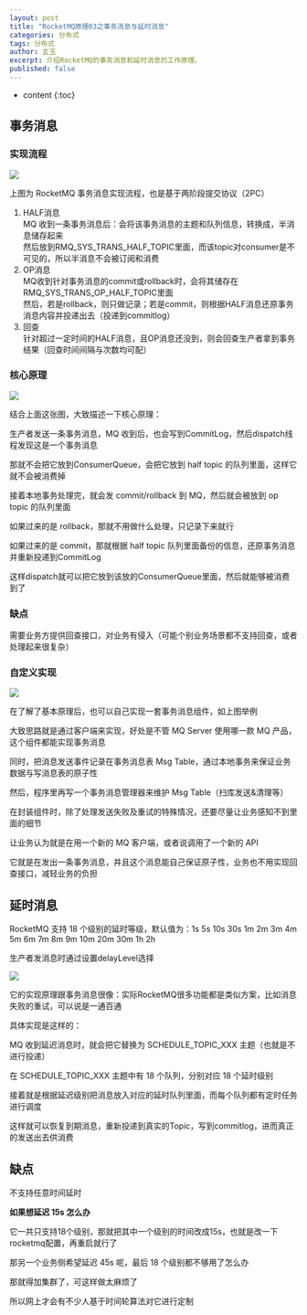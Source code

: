 ```yaml
---
layout: post
title: "RocketMQ原理03之事务消息与延时消息"
categories: 分布式
tags: 分布式
author: 玄玉
excerpt: 介绍RocketMQ的事务消息和延时消息的工作原理。
published: false
---
```


* content
{:toc}


## 事务消息

### 实现流程

![](https://cdn.jsdelivr.net/gh/jadyer/mydata/img/blog/2022/2022-01-01-rocketmq-tx-delay-01.png)

上图为 RocketMQ 事务消息实现流程，也是基于两阶段提交协议（2PC）

1. HALF消息<br/>
MQ 收到一条事务消息后：会将该事务消息的主题和队列信息，转换成，半消息储存起来<br/>
然后放到RMQ_SYS_TRANS_HALF_TOPIC里面，而该topic对consumer是不可见的，所以半消息不会被订阅和消费
2. OP消息<br/>
MQ收到针对事务消息的commit或rollback时，会将其储存在RMQ_SYS_TRANS_OP_HALF_TOPIC里面<br/>
然后，若是rollback，则只做记录；若是commit，则根据HALF消息还原事务消息内容并投递出去（投递到commitlog）
3. 回查<br/>
针对超过一定时间的HALF消息，且OP消息还没到，则会回查生产者拿到事务结果（回查时间间隔与次数均可配）

### 核心原理

![](https://cdn.jsdelivr.net/gh/jadyer/mydata/img/blog/2022/2022-01-01-rocketmq-tx-delay-02.png)

结合上面这张图，大致描述一下核心原理：

生产者发送一条事务消息，MQ 收到后，也会写到CommitLog，然后dispatch线程发现这是一个事务消息

那就不会把它放到ConsumerQueue，会把它放到 half topic 的队列里面，这样它就不会被消费掉

接着本地事务处理完，就会发 commit/rollback 到 MQ，然后就会被放到 op topic 的队列里面

如果过来的是 rollback，那就不用做什么处理，只记录下来就行

如果过来的是 commit，那就根据 half topic 队列里面备份的信息，还原事务消息并重新投递到CommitLog

这样dispatch就可以把它放到该放的ConsumerQueue里面，然后就能够被消费到了

### 缺点

需要业务方提供回查接口，对业务有侵入（可能个别业务场景都不支持回查，或者处理起来很复杂）

### 自定义实现

![](https://cdn.jsdelivr.net/gh/jadyer/mydata/img/blog/2022/2022-01-01-rocketmq-tx-delay-03.png)

在了解了基本原理后，也可以自己实现一套事务消息组件，如上图举例

大致思路就是通过客户端来实现，好处是不管 MQ Server 使用哪一款 MQ 产品，这个组件都能实现事务消息

同时，把消息发送事件记录在事务消息表 Msg Table，通过本地事务来保证业务数据与写消息表的原子性

然后，程序里再写一个事务消息管理器来维护 Msg Table（扫库发送&清理等）

在封装组件时，除了处理发送失败及重试的特殊情况，还要尽量让业务感知不到里面的细节

让业务认为就是在用一个新的 MQ 客户端，或者说调用了一个新的 API

它就是在发出一条事务消息，并且这个消息能自己保证原子性，业务也不用实现回查接口，减轻业务的负担

## 延时消息

RocketMQ 支持 18 个级别的延时等级，默认值为：1s 5s 10s 30s 1m 2m 3m 4m 5m 6m 7m 8m 9m 10m 20m 30m 1h 2h

生产者发消息时通过设置delayLevel选择

![](https://cdn.jsdelivr.net/gh/jadyer/mydata/img/blog/2022/2022-01-01-rocketmq-tx-delay-04.png)

它的实现原理跟事务消息很像：实际RocketMQ很多功能都是类似方案，比如消息失败的重试，可以说是一通百通

具体实现是这样的：

MQ 收到延迟消息时，就会把它替换为 SCHEDULE_TOPIC_XXX 主题（也就是不进行投递）

在 SCHEDULE_TOPIC_XXX 主题中有 18 个队列，分别对应 18 个延时级别

接着就是根据延迟级别把消息放入对应的延时队列里面，而每个队列都有定时任务进行调度

这样就可以恢复到期消息，重新投递到真实的Topic，写到commitlog，进而真正的发送出去供消费

## 缺点

不支持任意时间延时

**如果想延迟 15s 怎么办**

它一共只支持18个级别，那就把其中一个级别的时间改成15s，也就是改一下rocketmq配置，再重启就行了

那另一个业务侧希望延迟 45s 呢，最后 18 个级别都不够用了怎么办

那就得加集群了，可这样做太麻烦了

所以网上才会有不少人基于时间轮算法对它进行定制